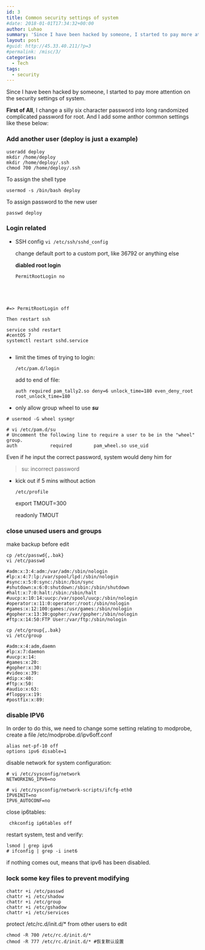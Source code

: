 ```yaml
---
id: 3
title: Common security settings of system
#date: 2018-01-01T17:34:32+00:00
author: Luhao
summary: 'Since I have been hacked by someone, I started to pay more attention on the security settings of system.'
layout: post
#guid: http://45.33.40.211/?p=3
#permalink: /misc/3/
categories:
  - Tech
tags:
  - security
---
```

Since I have been hacked by someone, I started to pay more attention on the security settings of system.
  
**First of All**, I change a silly six character password into long randomized complicated password for root. And I add some anthor common settings like these below:

### Add another user (deploy is just a example)

<pre class="line-numbers prism-highlight" data-start="1"><code class="language-shell">useradd deploy  
mkdir /home/deploy  
mkdir /home/deploy/.ssh  
chmod 700 /home/deploy/.ssh  
</code></pre>

To assign the shell type
  
`usermod -s /bin/bash deploy`

To assign password to the new user
  
`passwd deploy`

### Login related

  * SSH config 
    `vi /etc/ssh/sshd_config`
    
    change default port to a custom port, like 36792 or anything else
    
    **diabled root login**
    
    <pre class="line-numbers prism-highlight" data-start="1"><code class="language-shell">PermitRootLogin no 
#=&gt;
PermitRootLogin off
</code></pre>
    
    Then restart ssh

<pre class="line-numbers prism-highlight" data-start="1"><code class="language-null">service sshd restart
#centOS 7
systemctl restart sshd.service

</code></pre>

  * limit the times of trying to login:
    
    `/etc/pam.d/login`
    
    add to end of file:
    
    `auth required pam_tally2.so deny=6 unlock_time=180 even_deny_root  root_unlock_time=180`

  * only allow group wheel to use **_su_**

<pre class="line-numbers prism-highlight" data-start="1"><code class="language-null"># usermod -G wheel sysmgr

# vi /etc/pam.d/su
# Uncomment the following line to require a user to be in the "wheel" group.
auth            required        pam_wheel.so use_uid   
</code></pre>

Even if he input the correct password, system would deny him for

> su: incorrect password 

  * kick out if 5 mins without action
  
    `/etc/profile`</p> 
    export TMOUT=300
  
    readonly TMOUT

### close unused users and groups

make backup before edit

<pre class="line-numbers prism-highlight" data-start="1"><code class="language-shell">cp /etc/passwd{,.bak} 
vi /etc/passwd 
</code></pre>

<pre class="line-numbers prism-highlight" data-start="1"><code class="language-null">#adm:x:3:4:adm:/var/adm:/sbin/nologin  
#lp:x:4:7:lp:/var/spool/lpd:/sbin/nologin  
#sync:x:5:0:sync:/sbin:/bin/sync  
#shutdown:x:6:0:shutdown:/sbin:/sbin/shutdown  
#halt:x:7:0:halt:/sbin:/sbin/halt  
#uucp:x:10:14:uucp:/var/spool/uucp:/sbin/nologin  
#operator:x:11:0:operator:/root:/sbin/nologin  
#games:x:12:100:games:/usr/games:/sbin/nologin  
#gopher:x:13:30:gopher:/var/gopher:/sbin/nologin   
#ftp:x:14:50:FTP User:/var/ftp:/sbin/nologin
</code></pre>

<pre class="line-numbers prism-highlight" data-start="1"><code class="language-null">cp /etc/group{,.bak} 
vi /etc/group 
</code></pre>

<pre class="line-numbers prism-highlight" data-start="1"><code class="language-null">#adm:x:4:adm,daemn  
#lp:x:7:daemon  
#uucp:x:14:  
#games:x:20:  
#gopher:x:30:  
#video:x:39:  
#dip:x:40:  
#ftp:x:50:  
#audio:x:63:  
#floppy:x:19:  
#postfix:x:89: 
</code></pre>

### disable IPV6

In order to do this, we need to change some setting relating to modprobe, create a file /etc/modprobe.d/ipv6off.conf

<pre class="line-numbers prism-highlight" data-start="1"><code class="language-null">alias net-pf-10 off
options ipv6 disable=1
</code></pre>

disable network for system configuration:

<pre class="line-numbers prism-highlight" data-start="1"><code class="language-null"># vi /etc/sysconfig/network
NETWORKING_IPV6=no
</code></pre>

<pre class="line-numbers prism-highlight" data-start="1"><code class="language-null"># vi /etc/sysconfig/network-scripts/ifcfg-eth0
IPV6INIT=no
IPV6_AUTOCONF=no
</code></pre>

close ip6tables:

<pre class="line-numbers prism-highlight" data-start="1"><code class="language-null"> chkconfig ip6tables off
</code></pre>

restart system, test and verify:

<pre class="line-numbers prism-highlight" data-start="1"><code class="language-null">lsmod | grep ipv6
# ifconfig | grep -i inet6
</code></pre>

if nothing comes out, means that ipv6 has been disabled.

### lock some key files to prevent modifying

<pre class="line-numbers prism-highlight" data-start="1"><code class="language-null">chattr +i /etc/passwd
chattr +i /etc/shadow
chattr +i /etc/group
chattr +i /etc/gshadow
chattr +i /etc/services 
</code></pre>

protect /etc/rc.d/init.d/* from other users to edit

<pre class="line-numbers prism-highlight" data-start="1"><code class="language-null">chmod -R 700 /etc/rc.d/init.d/*
chmod -R 777 /etc/rc.d/init.d/* #恢复默认设置
</code></pre>